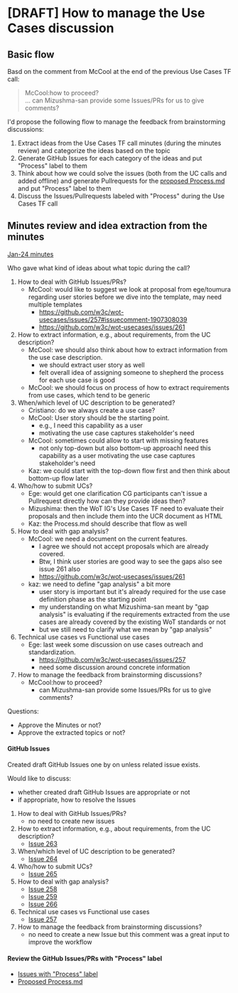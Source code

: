 # [DRAFT] How to manage the Use Cases discussion

## Basic flow
Basd on the comment from McCool at the end of the previous Use Cases TF call:
> McCool:how to proceed?<br/>
> ... can Mizushma-san provide some Issues/PRs for us to give comments?

I'd propose the following flow to manage the feedback from brainstorming discussions:
1. Extract ideas from the Use Cases TF call minutes (during the minutes review) and categorize the ideas based on the topic
2. Generate GitHub Issues for each category of the ideas and put "Process" label to them
3. Think about how we could solve the issues (both from the UC calls and added offline) and generate Pullrequests for the [proposed Process.md](https://github.com/w3c/wot-usecases/blob/main/Process.md) and put "Process" label to them
4. Discuss the Issues/Pullrequests labeled with "Process" during the Use Cases TF call

## Minutes review and idea extraction from the minutes
[Jan-24 minutes](https://www.w3.org/2024/01/24-wot-uc-minutes.html)

Who gave what kind of ideas about what topic during the call?
1. How to deal with GitHub Issues/PRs?
    * McCool: would like to suggest we look at proposal from ege/toumura regarding user stories before we dive into the template, may need multiple templates
        * https://github.com/w3c/wot-usecases/issues/257#issuecomment-1907308039
        * https://github.com/w3c/wot-usecases/issues/261
2. How to extract information, e.g., about requirements, from the UC description?
    * McCool: we should also think about how to extract information from the use case description.
        * we should extract user story as well
        * felt overall idea of assigning someone to shepherd the process for each use case is good
    * McCool: we should focus on process of how to extract requirements from use cases, which tend to be generic
3. When/which level of UC description to be generated?
    * Cristiano: do we always create a use case?
    * McCool: User story should be the starting point.
        * e.g., I need this capability as a user
        * motivating the use case captures stakeholder's need
    * McCool: sometimes could allow to start with missing features
        * not only top-down but also bottom-up approachI need this capability as a user motivating the use case captures stakeholder's need
    * Kaz: we could start with the top-down flow first and then think about bottom-up flow later
4. Who/how to submit UCs?
    * Ege: would get one clarification CG participants can't issue a Pullrequest directly how can they provide ideas then?
    * Mizushima: then the WoT IG's Use Cases TF need to evaluate their proposals and then include them into the UCR document as HTML
    * Kaz: the Process.md should describe that flow as well
5. How to deal with gap analysis?
    * McCool: we need a document on the current features.
        * I agree we should not accept proposals which are already covered.
        * Btw, I think user stories are good way to see the gaps also see issue 261 also
        * https://github.com/w3c/wot-usecases/issues/261
    * kaz: we need to define "gap analysis" a bit more
        * user story is important but it's already required for the use case definition phase as the starting point
        * my understanding on what Mizushima-san meant by "gap analysis" is evaluating if the requirements extracted from the use cases are already covered by the existing WoT standards or not
        * but we still need to clarify what we mean by "gap analysis"
6. Technical use cases vs Functional use cases
    * Ege: last week some discussion on use cases outreach and standardization.
        * https://github.com/w3c/wot-usecases/issues/257
        * need some discussion around concrete information
7. How to manage the feedback from brainstorming discussions?
    * McCool:how to proceed?
        * can Mizushma-san provide some Issues/PRs for us to give comments?

Questions:
* Approve the Minutes or not?
* Approve the extracted topics or not?

#### GitHub Issues
Created draft GitHub Issues one by on unless related issue exists.

Would like to discuss:
* whether created draft GitHub Issues are appropriate or not
* if appropriate, how to resolve the Issues

1. How to deal with GitHub Issues/PRs?
    * no need to create new issues
2. How to extract information, e.g., about requirements, from the UC description?
    * [Issue 263](https://github.com/w3c/wot-usecases/issues/263)
3. When/which level of UC description to be generated?
    * [Issue 264](https://github.com/w3c/wot-usecases/issues/264)
4. Who/how to submit UCs?
    * [Issue 265](https://github.com/w3c/wot-usecases/issues/265)
5. How to deal with gap analysis?
    * [Issue 258](https://github.com/w3c/wot-usecases/issues/258)
    * [Issue 259](https://github.com/w3c/wot-usecases/issues/259)
    * [Issue 266](https://github.com/w3c/wot-usecases/issues/266)
6. Technical use cases vs Functional use cases
    * [Issue 257](https://github.com/w3c/wot-usecases/issues/257)
7. How to manage the feedback from brainstorming discussions?
    * no need to create a new Issue but this comment was a great input to improve the workflow

#### Review the GitHub Issues/PRs with "Process" label
* [Issues with "Process" label](https://github.com/w3c/wot-usecases/issues?q=is%3Aissue+is%3Aopen+label%3AProcess)
* [Proposed Process.md](https://github.com/w3c/wot-usecases/blob/main/Process.md)

